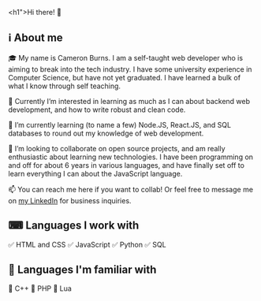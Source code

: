 <h1">Hi there! 👋</h1>

<h2>ℹ About me</h2>

<p>🎓 My name is Cameron Burns. I am a self-taught web developer who is aiming to break into the tech industry. I have some university experience in Computer Science, but have not yet graduated. I have learned a bulk of what I know through self teaching.</p>

<p>👀 Currently I’m interested in learning as much as I can about backend web development, and how to write robust and clean code.</p>
<p>🌱 I’m currently learning (to name a few) Node.JS, React.JS, and SQL databases to round out my knowledge of web development.</p>
<p>🤝 I’m looking to collaborate on open source projects, and am really enthusiastic about learning new technologies. I have been programming on and off for about 6 years in various languages, and have finally set off to learn everything I can about the JavaScript language.</p>


<p>📫 You can reach me here if you want to collab! Or feel free to message me on <a href="https://www.linkedin.com/in/cameron--burns/">my LinkedIn</a> for business inquiries.</p>

 <h2>⌨ Languages I work with</h2>
 ✅ HTML and CSS
 ✅ JavaScript
 ✅ Python
 ✅ SQL
 
 <h2>🤔 Languages I'm familiar with</h2>
 🔳 C++
 🔳 PHP
 🔳 Lua

<!---
Cameron0942/Cameron0942 is a ✨ special ✨ repository because its `README.md` (this file) appears on your GitHub profile.
You can click the Preview link to take a look at your changes.
--->
